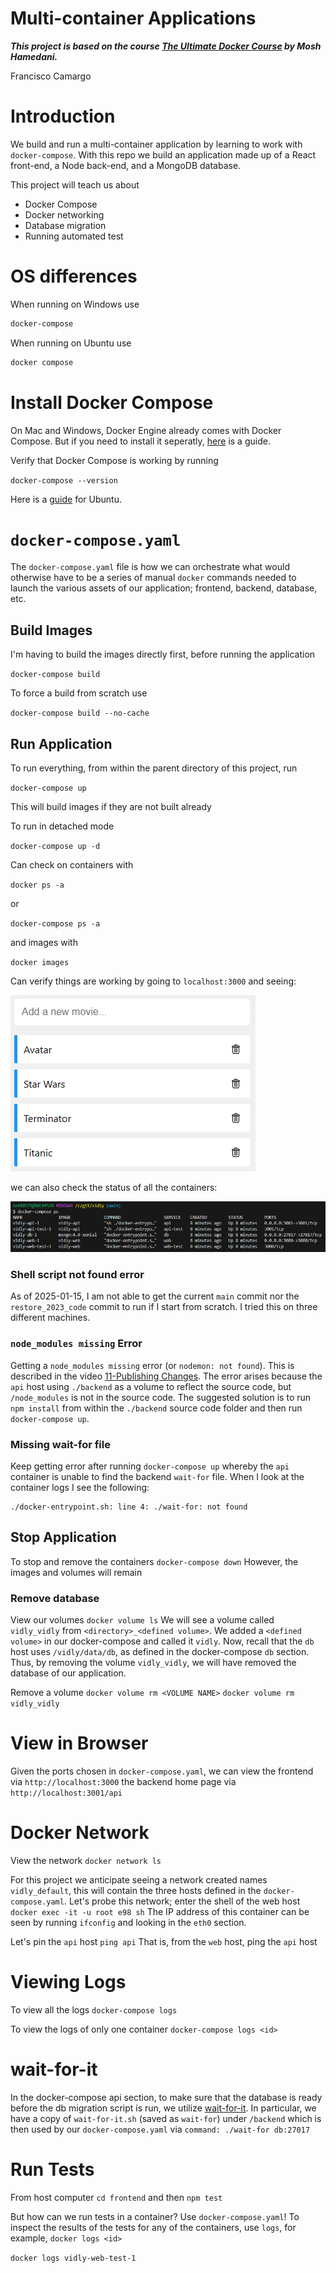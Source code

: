 Multi-container Applications
============================

***This project is based on the course [The Ultimate Docker Course](https://codewithmosh.com/p/the-ultimate-docker-course) by Mosh Hamedani.***

Francisco Camargo

# Introduction

We build and run a multi-container application by learning to work with `docker-compose`. With this repo we build an application made up of a React front-end, a Node back-end, and a MongoDB database.

This project will teach us about

* Docker Compose
* Docker networking
* Database migration
* Running automated test

# OS differences

When running on Windows use

```bash
docker-compose
```

When running on Ubuntu use

```bash
docker compose
```

# Install Docker Compose

On Mac and Windows, Docker Engine already comes with Docker Compose. But if you need to install it seperatly, [here](https://docs.docker.com/compose/install/) is a guide.

Verify that Docker Compose is working by running

`docker-compose --version`

Here is a [guide](https://docs.docker.com/compose/install/linux/#install-using-the-repository) for Ubuntu.

# `docker-compose.yaml`

The `docker-compose.yaml` file is how we can orchestrate what would otherwise have to be a series of manual `docker` commands needed to launch the various assets of our application; frontend, backend, database, etc.

## Build Images

I'm having to build the images directly first, before running the application

`docker-compose build`

To force a build from scratch use

`docker-compose build --no-cache`

## Run Application

To run everything, from within the parent directory of this project, run

`docker-compose up`

This will build images if they are not built already

To run in detached mode

`docker-compose up -d`

Can check on containers with

`docker ps -a`

or

`docker-compose ps -a`

and images with

`docker images`

Can verify things are working by going to `localhost:3000` and seeing:

![1736972396553](image/README/1736972396553.png)

we can also check the status of all the containers:

![1736962510255](image/README/1736962510255.png)

### Shell script not found error

As of 2025-01-15, I am not able to get the current `main` commit nor the `restore_2023_code` commit to run if I start from scratch. I tried this on three different machines.

### `node_modules missing` Error

Getting a `node_modules missing` error (or `nodemon: not found`). This is described in the video [11-Publishing Changes](https://members.codewithmosh.com/courses/the-ultimate-docker-course-1/lectures/31450211). The error arises because the `api` host using `./backend` as a volume to reflect the source code, but `/node_modules` is not in the source code. The suggested solution is to run `npm install` from within the `./backend` source code folder and then run `docker-compose up`.

### Missing wait-for file

Keep getting error after running `docker-compose up` whereby the `api` container is unable to find the backend `wait-for` file. When I look at the container logs I see the following:

```shell
./docker-entrypoint.sh: line 4: ./wait-for: not found
```

## Stop Application

To stop and remove the containers
`docker-compose down`
However, the images and volumes will remain

### Remove database

View our volumes
`docker volume ls`
We will see a volume called `vidly_vidly` from `<directory>_<defined volume>`. We added a `<defined volume>` in our docker-compose and called it `vidly`. Now, recall that the `db` host uses `/vidly/data/db`, as defined in the docker-compose `db` section. Thus, by removing the volume `vidly_vidly`, we will have removed the database of our application.

Remove a volume
`docker volume rm <VOLUME NAME>`
`docker volume rm vidly_vidly`

# View in Browser

Given the ports chosen in `docker-compose.yaml`, we can view the frontend via
`http://localhost:3000`
the backend home page via
`http://localhost:3001/api`

# Docker Network

View the network
`docker network ls`

For this project we anticipate seeing a network created names `vidly_default`, this will contain the three hosts defined in the `docker-compose.yaml`. Let's probe this network; enter the shell of the web host
`docker exec -it -u root e98 sh`
The IP address of this container can be seen by running
`ifconfig`
and looking in the `eth0` section.

Let's pin the `api` host
`ping api`
That is, from the `web` host, ping the `api` host

# Viewing Logs

To view all the logs
`docker-compose logs`

To view the logs of only one container
`docker-compose logs <id>`

# wait-for-it

In the docker-compose api section, to make sure that the database is ready before the db migration script is run, we utilize [wait-for-it](https://github.com/vishnubob/wait-for-it/). In particular, we have a copy of `wait-for-it.sh` (saved as `wait-for`) under `/backend` which is then used by our `docker-compose.yaml` via `command: ./wait-for db:27017`

# Run Tests

From host computer
`cd frontend` and then
`npm test`

But how can we run tests in a container? Use `docker-compose.yaml`! To inspect the results of the tests for any of the containers, use `logs`, for example,
`docker logs <id>`

`docker logs vidly-web-test-1`
